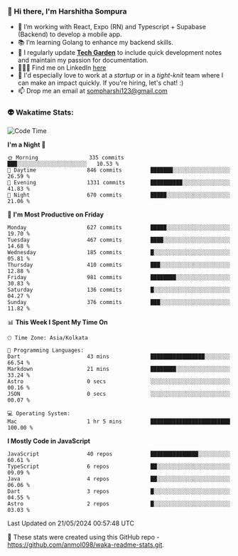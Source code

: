 ### 👋 Hi there, I'm Harshitha Sompura

- 🔧 I’m working with React, Expo (RN) and Typescript + Supabase (Backend) to develop a mobile app.
- 📚 I’m learning Golang to enhance my backend skills.
- 🌾 I regularly update **<u>[Tech Garden](https://tech-garden-hs.vercel.app/)</u>** to include quick development notes and maintain my passion for documentation.
- 👩🏻‍💻 Find me on LinkedIn <u>[here](https://www.linkedin.com/in/harshithasompura/)</u>
- 🐣 I'd especially love to work at a _startup_ or in a _tight-knit_ team where I can make an impact quickly. If you're hiring, let's chat! :)
- 📫 Drop me an email at [sompharshi123@gmail.com](mailto:sompharshi123@gmail.com)

### 👽 Wakatime Stats:
<!--START_SECTION:waka-->
![Code Time](http://img.shields.io/badge/Code%20Time-78%20hrs%2020%20mins-blue)

**I'm a Night 🦉** 

```text
🌞 Morning                335 commits         ███░░░░░░░░░░░░░░░░░░░░░░   10.53 % 
🌆 Daytime                846 commits         ███████░░░░░░░░░░░░░░░░░░   26.59 % 
🌃 Evening                1331 commits        ██████████░░░░░░░░░░░░░░░   41.83 % 
🌙 Night                  670 commits         █████░░░░░░░░░░░░░░░░░░░░   21.06 % 
```
📅 **I'm Most Productive on Friday** 

```text
Monday                   627 commits         █████░░░░░░░░░░░░░░░░░░░░   19.70 % 
Tuesday                  467 commits         ████░░░░░░░░░░░░░░░░░░░░░   14.68 % 
Wednesday                185 commits         █░░░░░░░░░░░░░░░░░░░░░░░░   05.81 % 
Thursday                 410 commits         ███░░░░░░░░░░░░░░░░░░░░░░   12.88 % 
Friday                   981 commits         ████████░░░░░░░░░░░░░░░░░   30.83 % 
Saturday                 136 commits         █░░░░░░░░░░░░░░░░░░░░░░░░   04.27 % 
Sunday                   376 commits         ███░░░░░░░░░░░░░░░░░░░░░░   11.82 % 
```


📊 **This Week I Spent My Time On** 

```text
🕑︎ Time Zone: Asia/Kolkata

💬 Programming Languages: 
Dart                     43 mins             █████████████████░░░░░░░░   66.54 % 
Markdown                 21 mins             ████████░░░░░░░░░░░░░░░░░   33.24 % 
Astro                    0 secs              ░░░░░░░░░░░░░░░░░░░░░░░░░   00.16 % 
JSON                     0 secs              ░░░░░░░░░░░░░░░░░░░░░░░░░   00.07 % 

💻 Operating System: 
Mac                      1 hr 5 mins         █████████████████████████   100.00 % 
```

**I Mostly Code in JavaScript** 

```text
JavaScript               40 repos            ███████████████░░░░░░░░░░   60.61 % 
TypeScript               6 repos             ██░░░░░░░░░░░░░░░░░░░░░░░   09.09 % 
Java                     4 repos             ██░░░░░░░░░░░░░░░░░░░░░░░   06.06 % 
Dart                     3 repos             █░░░░░░░░░░░░░░░░░░░░░░░░   04.55 % 
Astro                    2 repos             █░░░░░░░░░░░░░░░░░░░░░░░░   03.03 % 
```




 Last Updated on 21/05/2024 00:57:48 UTC
<!--END_SECTION:waka-->

👀 These stats were created using this GitHub repo - https://github.com/anmol098/waka-readme-stats.git. 
